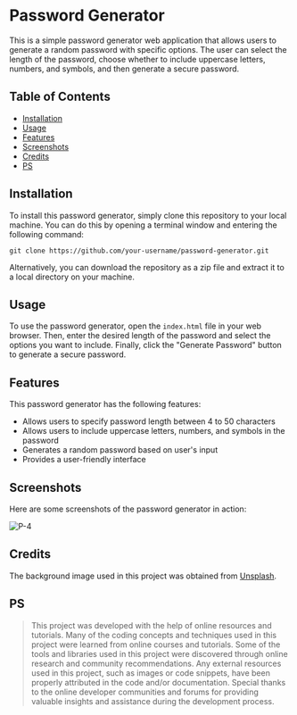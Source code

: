 # Password Generator

This is a simple password generator web application that allows users to generate a random password with specific options. The user can select the length of the password, choose whether to include uppercase letters, numbers, and symbols, and then generate a secure password.

## Table of Contents

- [Installation](#installation)
- [Usage](#usage)
- [Features](#features)
- [Screenshots](#screenshots)
- [Credits](#credits)
- [PS](#license)

## Installation

To install this password generator, simply clone this repository to your local machine. You can do this by opening a terminal window and entering the following command:
```
git clone https://github.com/your-username/password-generator.git
```

Alternatively, you can download the repository as a zip file and extract it to a local directory on your machine.

## Usage

To use the password generator, open the `index.html` file in your web browser. Then, enter the desired length of the password and select the options you want to include. Finally, click the "Generate Password" button to generate a secure password.

## Features

This password generator has the following features:

- Allows users to specify password length between 4 to 50 characters
- Allows users to include uppercase letters, numbers, and symbols in the password
- Generates a random password based on user's input
- Provides a user-friendly interface

## Screenshots

Here are some screenshots of the password generator in action:

![P-4](https://user-images.githubusercontent.com/101975404/221564248-1bbf57a1-ecfc-4f84-a067-099c683bb70d.png)


## Credits

The background image used in this project was obtained from [Unsplash](https://unsplash.com/).

## PS

> 

> This project was developed with the help of online resources and tutorials.
> Many of the coding concepts and techniques used in this project were learned from online courses and tutorials.
> Some of the tools and libraries used in this project were discovered through online research and community recommendations.
> Any external resources used in this project, such as images or code snippets, have been properly attributed in the code and/or documentation.
> Special thanks to the online developer communities and forums for providing valuable insights and assistance during the development process.
